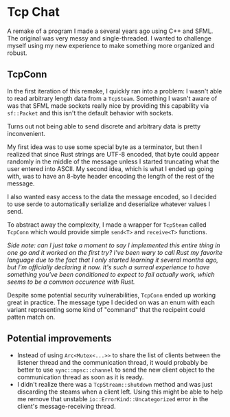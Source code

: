 # Tcp Chat
A remake of a program I made a several years ago using C++ and SFML. The original was very messy and single-threaded. I wanted to challenge myself using my new experience to make something more organized and robust.

## TcpConn
In the first iteration of this remake, I quickly ran into a problem: I wasn't able to read arbitrary length data from a `TcpSteam`. Something I wasn't aware of was that SFML made sockets really nice by providing this capability via `sf::Packet` and this isn't the default behavior with sockets.

Turns out not being able to send discrete and arbitrary data is pretty inconvenient.

My first idea was to use some special byte as a terminator, but then I realized that since Rust strings are UTF-8 encoded, that byte could appear randomly in the middle of the message unless I started truncating what the user entered into ASCII. My second idea, which is what I ended up going with, was to have an 8-byte header encoding the length of the rest of the message.

I also wanted easy access to the data the message encoded, so I decided to use serde to automatically serialize and deserialize whatever values I send.

To abstract away the complexity, I made a wrapper for `TcpSteam` called `TcpConn` which would provide simple `send<T>` and `receive<T>` functions.

*Side note: can I just take a moment to say I implemented this entire thing in one go and it worked on the first try? I've been wary to call Rust my favorite language due to the fact that I only started learning it several months ago, but I'm officially declaring it now. It's such a surreal experience to have something you've been conditioned to expect to fail actually work, which seems to be a common occurence with Rust.*

Despite some potential security vulnerabilities, `TcpConn` ended up working great in practice. The message type I decided on was an enum with each variant representing some kind of "command" that the recipeint could patten match on. 

## Potential improvements
- Instead of using `Arc<Mutex<...>>` to share the list of clients between the listener thread and the communication thread, it would probably be better to use `sync::mpsc::channel` to send the new client object to the communication thread as soon as it is ready.
- I didn't realize there was a `TcpStream::shutdown` method and was just discarding the steams when a client left. Using this might be able to help me remove that unstable `io::ErrorKind::Uncategorized` error in the client's message-receiving thread.
